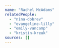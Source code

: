 ```yaml
---
name: "Rachel McAdams"
relatedPeople:
  - "nina-dobrev"
  - "evangeline-lilly"
  - "emily-vancamp"
  - "kristin-kreuk"
sources: []
---
```


